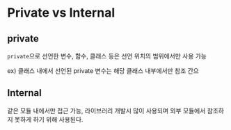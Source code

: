 # Private vs Internal

## private

`private`으로 선언한 변수, 함수, 클래스 등은 선언 위치의 범위에서만 사용 가능

ex) 클래스 내에서 선언된 private 변수는 해당 클래스 내부에서만 참조 간으

## Internal

같은 모듈 내에서만 접근 가능, 라이브러리 개발시 많이 사용되며 외부 모듈에서 참조하지 못하게 하기 위해 사용된다.
